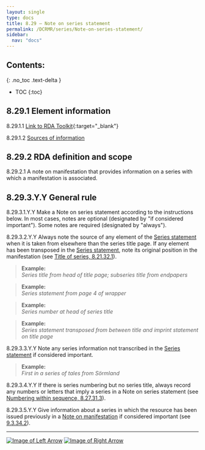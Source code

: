 ```yaml
---
layout: single
type: docs
title: 8.29 — Note on series statement
permalink: /DCRMR/series/Note-on-series-statement/
sidebar:
  nav: "docs"
---
```


## Contents:
{: .no_toc .text-delta }

- TOC
{:toc}

## 8.29.1 Element information

<a name="8.29.1.1">8.29.1.1</a> [Link to RDA Toolkit](https://access.rdatoolkit.org/Content/Index?externalId=en-US_ala-ec428639-be29-3981-88e6-654cb35bbd9c){:target="_blank"}

<a name="8.29.1.2">8.29.1.2</a> [Sources of information](/DCRMR/additional-notes/#9011-sources-of-information)

## 8.29.2 RDA definition and scope

<a name="8.29.2.1">8.29.2.1</a> A note on manifestation that provides information on a series with which a manifestation is associated.

## 8.29.3.Y.Y General rule

<a name="8.29.3.1.Y.Y">8.29.3.1.Y.Y</a> Make a Note on series statement according to the instructions below. In most cases, notes are optional (designated by "if considered important"). Some notes are required (designated by "always").

<a name="8.29.3.2.Y.Y">8.29.3.2.Y.Y</a> Always note the source of any element of the [Series statement](/DCRMR/series/Series-statement/) when it is taken from elsewhere than the series title page. If any element has been transposed in the [Series statement](/DCRMR/series/Series-statement/), note its original position in the manifestation (see [Title of series, 8.21.32.1](/DCRMR/series/Title-of-series/#8.21.32.1)).

>**Example:**    
><CITE>Series title from head of title page; subseries title from endpapers</CITE>  

>**Example:**    
><CITE>Series statement from page 4 of wrapper</CITE>  

>**Example:**    
><CITE>Series number at head of series title</CITE>  

>**Example:**    
><CITE>Series statement transposed from between title and imprint statement on title page</CITE>  

<a name="8.29.3.3.Y.Y">8.29.3.3.Y.Y</a> Note any series information not transcribed in the [Series statement](/DCRMR/series/Series-statement/) if considered important.  

>**Example:**    
><CITE>First in a series of tales from Sörmland</CITE>  

<a name="8.29.3.4.Y.Y">8.29.3.4.Y.Y</a> If there is series numbering but no series title, always record any numbers or letters that imply a series in a Note on series statement (see [Numbering within sequence, 8.27.31.3](/DCRMR/series/Numbering-within-sequence/#8.27.31.3)).

<a name="8.29.3.5.Y.Y">8.29.3.5.Y.Y</a> Give information about a series in which the resource has been issued previously in a [Note on manifestation](/DCRMR/additional-notes/Note-on-manifestation/) if considered important (see [9.3.34.2](/DCRMR/additional-notes/Note-on-manifestation/#9.3.34.2)).

---

[![Image of Left Arrow](https://rbms-bsc.github.io/DCRMR/assets/pictures/navigation/Arrow_Left.png "8.27 — Numbering within sequence")](/DCRMR/series/Numbering-within-sequence/) [![Image of Right Arrow](https://rbms-bsc.github.io/DCRMR/assets/pictures/navigation/Arrow_Right.png "9 — Additional notes")](/DCRMR/additional-notes/)

